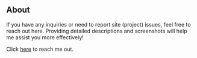 ## About

If you have any inquiries or need to report site (project) issues, feel free to reach out here. Providing detailed descriptions and screenshots will help me assist you more effectively!

Click [here](https://contact.soorajrao.in) to reach me out.
